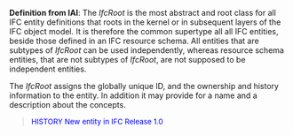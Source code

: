 ﻿**Definition
from IAI**: The _IfcRoot_ is the most abstract and root class for all IFC entity definitions that roots in the kernel or in subsequent layers of the IFC object model. It is therefore the common supertype all all IFC entities, beside those defined in an IFC resource schema. All entities that are subtypes of _IfcRoot_ can be used independently, whereas resource schema entities, that are not subtypes of _IfcRoot_, are not supposed to be independent entities.

The _IfcRoot_ assigns the globally unique ID, and the ownership and history information to the entity. In addition it may provide for a name and a description about the concepts.

> <font color="#0000ff" size="-1"> HISTORY New entity
in IFC Release 1.0 </font>
